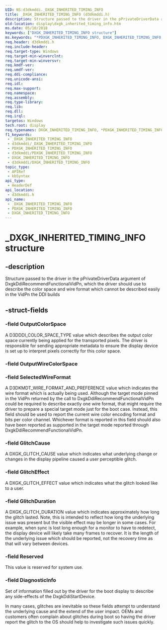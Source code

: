 ```yaml
---
UID: NS:d3dkmddi._DXGK_INHERITED_TIMING_INFO
title: _DXGK_INHERITED_TIMING_INFO (d3dkmddi.h)
description: Structure passed to the driver in the pPrivateDriverData argument of DxgkDdiRecommendFunctionalVidPn, which the driver should use to describe the color space and wire format which cannot be described easily in the VidPn the DDI builds.
old-location: display\dxgk_inherited_timing_info.htm
ms.date: 05/10/2018
keywords: ["DXGK_INHERITED_TIMING_INFO structure"]
ms.keywords: "*PDXGK_INHERITED_TIMING_INFO, DXGK_INHERITED_TIMING_INFO, DXGK_INHERITED_TIMING_INFO structure [Display Devices], PDXGK_INHERITED_TIMING_INFO, PDXGK_INHERITED_TIMING_INFO structure pointer [Display Devices], _DXGK_INHERITED_TIMING_INFO, d3dkmddi/DXGK_INHERITED_TIMING_INFO, d3dkmddi/PDXGK_INHERITED_TIMING_INFO, display.dxgk_inherited_timing_info"
req.header: d3dkmddi.h
req.include-header: 
req.target-type: Windows
req.target-min-winverclnt: 
req.target-min-winversvr: 
req.kmdf-ver: 
req.umdf-ver: 
req.ddi-compliance: 
req.unicode-ansi: 
req.idl: 
req.max-support: 
req.namespace: 
req.assembly: 
req.type-library: 
req.lib: 
req.dll: 
req.irql: 
targetos: Windows
tech.root: display
req.typenames: DXGK_INHERITED_TIMING_INFO, *PDXGK_INHERITED_TIMING_INFO
f1_keywords:
 - _DXGK_INHERITED_TIMING_INFO
 - d3dkmddi/_DXGK_INHERITED_TIMING_INFO
 - PDXGK_INHERITED_TIMING_INFO
 - d3dkmddi/PDXGK_INHERITED_TIMING_INFO
 - DXGK_INHERITED_TIMING_INFO
 - d3dkmddi/DXGK_INHERITED_TIMING_INFO
topic_type:
 - APIRef
 - kbSyntax
api_type:
 - HeaderDef
api_location:
 - d3dkmddi.h
api_name:
 - _DXGK_INHERITED_TIMING_INFO
 - PDXGK_INHERITED_TIMING_INFO
 - DXGK_INHERITED_TIMING_INFO
---
```


# _DXGK_INHERITED_TIMING_INFO structure


## -description

Structure passed to the driver in the pPrivateDriverData argument of DxgkDdiRecommendFunctionalVidPn, which the driver should use to describe the color space and wire format which cannot be described easily in the VidPn the DDI builds

## -struct-fields

### -field OutputColorSpace

A D3DDDI_COLOR_SPACE_TYPE value which describes the output color space currently being applied for the transported pixels.  The driver is responsible for sending appropriate metadata to ensure the display device is set up to interpret pixels correctly for this color space.

### -field OutputWireColorSpace

### -field SelectedWireFormat

A D3DKMDT_WIRE_FORMAT_AND_PREFERENCE value which indicates the wire format which is actually being used.  Although the target mode pinned in the VidPn returned by the call to DxgkDdiRecommendFunctionalVidPn could be required to describe exactly one wire format, that might require the driver to prepare a special target mode just for the boot case.  Instead, this field should be used to report the current wire color encoding format and bits per color channel.  Whichever format is reported in this field should also have been reported as supported in the target mode reported through DxgkDdiRecommendFunctionalVidPn.

### -field GlitchCause

A DXGK_GLITCH_CAUSE value which indicates what underlying change or changes in the display pipeline caused a user perceptible glitch.

### -field GlitchEffect

A DXGK_GLITCH_EFFECT value which indicates what the glitch looked like to a user.

### -field GlitchDuration

A DXGK_GLITCH_DURATION value which indicates approximately how long the glitch lasted.  Note, this is intended to reflect how long the underlying issue was present but the visible effect may be longer in some cases.  For example, when sync is lost long enough for a monitor to have to redetect, the display device will likely take many frames to recover.  It is the length of the underlying issue which should be reported, not the recovery time as that will vary between devices.

### -field Reserved

This value is reserved for system use.

### -field DiagnosticInfo

Set of information filled out by the driver for the boot display to describe any side-effects of the DxgkDdiStartDevice.  



In many cases, glitches are inevitable so these fields attempt to understand the underlying cause and the extend of the user impact.  OEMs and customers often complain about glitches during boot so having the driver report the glitch to the OS should help to investigate such issues quickly.

